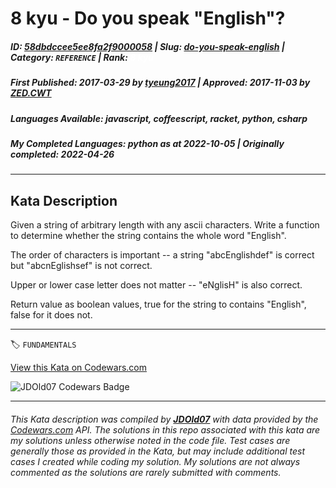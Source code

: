 # 8 kyu - Do you speak "English"?

##### **ID**: [58dbdccee5ee8fa2f9000058](https://www.codewars.com/kata/58dbdccee5ee8fa2f9000058) | **Slug**: [do-you-speak-english](https://www.codewars.com/kata/58dbdccee5ee8fa2f9000058) | **Category**: `REFERENCE` | **Rank**: <span style="color:white">8 kyu</span>

##### **First Published**: 2017-03-29 ***by*** [tyeung2017](https://www.codewars.com/users/tyeung2017) | **Approved**: 2017-11-03 ***by*** [ZED.CWT](https://www.codewars.com/users/ZED.CWT)

##### **Languages Available**: javascript, coffeescript, racket, python, csharp

##### **My Completed Languages**: python ***as at*** 2022-10-05 | **Originally completed**: 2022-04-26

---

## Kata Description


Given a string of arbitrary length with any ascii characters. Write a function to determine whether the string contains the whole word "English".



The order of characters is important -- a string "abcEnglishdef" is correct but "abcnEglishsef" is not correct.



Upper or lower case letter does not matter -- "eNglisH" is also correct.



Return value as boolean values, true for the string to contains "English", false for it does not.

---


🏷 `FUNDAMENTALS`


[View this Kata on Codewars.com](https://www.codewars.com/kata/58dbdccee5ee8fa2f9000058)

![](https://www.codewars.com/users/jdold07/badges/large "JDOld07 Codewars Badge")

---

###### *This Kata description was compiled by [**JDOld07**](https://tpstech.dev) with data provided by the [Codewars.com](https://www.codewars.com) API.  The solutions in this repo associated with this kata are my solutions unless otherwise noted in the code file.  Test cases are generally those as provided in the Kata, but may include additional test cases I created while coding my solution.  My solutions are not always commented as the solutions are rarely submitted with comments.*
